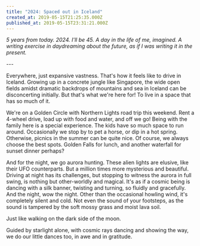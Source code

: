 ```yaml
---
title: "2024: Spaced out in Iceland"
created_at: 2019-05-15T21:25:35.000Z
published_at: 2019-05-15T23:31:21.000Z
---
```

_5 years from today. 2024. I'll be 45. A day in the life of me, imagined. A writing exercise in daydreaming about the future, as if I was writing it in the present._

  

\---

  

Everywhere, just expansive vastness. That's how it feels like to drive in Iceland. Growing up in a concrete jungle like Singapore, the wide open fields amidst dramatic backdrops of mountains and sea in Iceland can be disconcerting initially. But that's what we're here for! To live in a space that has so much of it.

  

We're on a Golden Circle with Northern Lights road trip this weekend. Rent a 4-wheel drive, load up with food and water, and off we go! Being with the family here is a special experience. The kids have so much space to run around. Occasionally we stop by to pet a horse, or dip in a hot spring. Otherwise, picnics in the summer can be quite nice. Of course, we always choose the best spots. Golden Falls for lunch, and another waterfall for sunset dinner perhaps?

  

And for the night, we go aurora hunting. These alien lights are elusive, like their UFO counterparts. But a million times more mysterious and beautiful. Driving at night has its challenges, but stopping to witness the aurora in full swing, is nothing but other-worldly and magical. It's as if a cosmic being is dancing with a silk banner, twisting and turning, so fluidly and gracefully. And the night, wow the night. Other than the occasional howling wind, it's completely silent and cold. Not even the sound of your footsteps, as the sound is tampered by the soft mossy grass and moist lava soil. 

  

Just like walking on the dark side of the moon. 

  

Guided by starlight alone, with cosmic rays dancing and showing the way, we do our little dances too, in awe and in gratitude.
